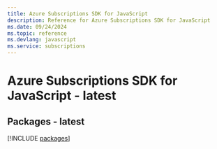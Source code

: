 ```yaml
---
title: Azure Subscriptions SDK for JavaScript
description: Reference for Azure Subscriptions SDK for JavaScript
ms.date: 09/24/2024
ms.topic: reference
ms.devlang: javascript
ms.service: subscriptions
---
```

# Azure Subscriptions SDK for JavaScript - latest
## Packages - latest
[!INCLUDE [packages](subscriptions-index.md)]